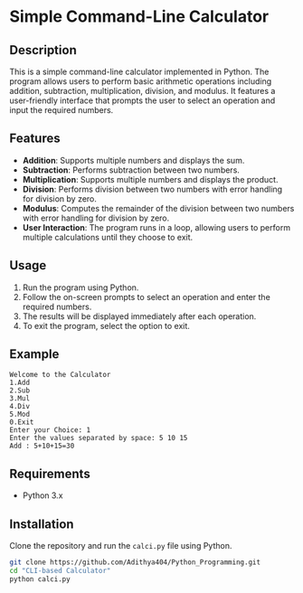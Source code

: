 # Simple Command-Line Calculator

## Description

This is a simple command-line calculator implemented in Python. The program allows users to perform basic arithmetic operations including addition, subtraction, multiplication, division, and modulus. It features a user-friendly interface that prompts the user to select an operation and input the required numbers.

## Features

- **Addition**: Supports multiple numbers and displays the sum.
- **Subtraction**: Performs subtraction between two numbers.
- **Multiplication**: Supports multiple numbers and displays the product.
- **Division**: Performs division between two numbers with error handling for division by zero.
- **Modulus**: Computes the remainder of the division between two numbers with error handling for division by zero.
- **User Interaction**: The program runs in a loop, allowing users to perform multiple calculations until they choose to exit.

## Usage

1. Run the program using Python.
2. Follow the on-screen prompts to select an operation and enter the required numbers.
3. The results will be displayed immediately after each operation.
4. To exit the program, select the option to exit.

## Example

```
Welcome to the Calculator
1.Add
2.Sub
3.Mul
4.Div
5.Mod
0.Exit
Enter your Choice: 1
Enter the values separated by space: 5 10 15
Add : 5+10+15=30
```

## Requirements

- Python 3.x

## Installation

Clone the repository and run the `calci.py` file using Python.

```bash
git clone https://github.com/Adithya404/Python_Programming.git
cd "CLI-based Calculator"
python calci.py

